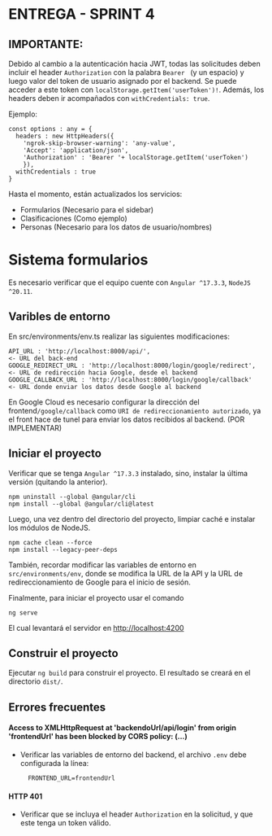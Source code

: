 # ENTREGA - SPRINT 4 

## IMPORTANTE:

Debido al cambio a la autenticación hacia JWT, todas las solicitudes deben incluir el header `Authorization` con la palabra `Bearer ` (y un espacio) y luego valor del token de usuario asignado por el backend. Se puede acceder a este token con `localStorage.getItem('userToken')!`. Además, los headers deben ir acompañados con `withCredentials: true`.

Ejemplo:

    const options : any = {
      headers : new HttpHeaders({
        'ngrok-skip-browser-warning': 'any-value',
        'Accept': 'application/json',
        'Authorization' : 'Bearer '+ localStorage.getItem('userToken')
        }),
      withCredentials : true
    }

Hasta el momento, están actualizados los servicios:
- Formularios       (Necesario para el sidebar)
- Clasificaciones   (Como ejemplo)
- Personas          (Necesario para los datos de usuario/nombres)

# Sistema formularios

Es necesario verificar que el equipo cuente con ``Angular ^17.3.3``, ``NodeJS ^20.11``.

## Varibles de entorno

En src/environments/env.ts realizar las siguientes modificaciones:

    API_URL : 'http://localhost:8000/api/',                                 <- URL del back-end
    GOOGLE_REDIRECT_URL : 'http://localhost:8000/login/google/redirect',    <- URL de redirección hacia Google, desde el backend
    GOOGLE_CALLBACK_URL : 'http://localhost:8000/login/google/callback'     <- URL donde enviar los datos desde Google al backend

En Google Cloud es necesario configurar la dirección del frontend`/google/callback` como `URI de redireccionamiento autorizado`, ya el front hace de tunel para enviar los datos recibidos al backend. (POR IMPLEMENTAR)


## Iniciar el proyecto

Verificar que se tenga ``Angular ^17.3.3`` instalado, sino, instalar la última versión (quitando la anterior).

    npm uninstall --global @angular/cli
    npm install --global @angular/cli@latest

Luego, una vez dentro del directorio del proyecto, limpiar caché e instalar los módulos de NodeJS.

    npm cache clean --force
    npm install --legacy-peer-deps

También, recordar modificar las variables de entorno en ``src/environments/env``, donde se modifica la URL de la API y la URL de redireccionamiento de Google para el inicio de sesión.

Finalmente, para iniciar el proyecto usar el comando

    ng serve

El cual levantará el servidor en [http://localhost:4200](http://localhost:4200)

## Construir el proyecto

Ejecutar `ng build` para construir el proyecto. El resultado se creará en el directorio `dist/`.


## Errores frecuentes

#### Access to XMLHttpRequest at 'backendoUrl/api/login' from origin 'frontendUrl' has been blocked by CORS policy: (...)

- Verificar las variables de entorno del backend, el archivo ``.env`` debe configurada la línea:


        FRONTEND_URL=frontendUrl

#### HTTP 401

- Verificar que se incluya el header ``Authorization`` en la solicitud, y que este tenga un token válido.
